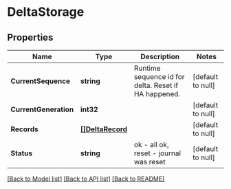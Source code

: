 # DeltaStorage

## Properties
Name | Type | Description | Notes
------------ | ------------- | ------------- | -------------
**CurrentSequence** | **string** | Runtime sequence id for delta. Reset if HA happened. | [default to null]
**CurrentGeneration** | **int32** |  | [default to null]
**Records** | [**[]DeltaRecord**](DeltaRecord.md) |  | [default to null]
**Status** | **string** | ok - all ok, reset - journal was reset | [default to null]

[[Back to Model list]](../README.md#documentation-for-models) [[Back to API list]](../README.md#documentation-for-api-endpoints) [[Back to README]](../README.md)


